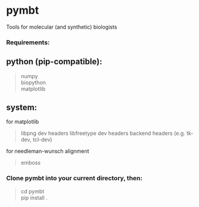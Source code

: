 # pymbt

Tools for molecular (and synthetic) biologists

### Requirements:

python (pip-compatible):
------------------------
> numpy  
> biopython  
> matplotlib  

system:
-------
for matplotlib
> libpng dev headers
> libfreetype dev headers
> backend headers (e.g. tk-dev, tcl-dev)

for needleman-wunsch alignment
> emboss

### Clone pymbt into your current directory, then:
> cd pymbt  
> pip install .  
